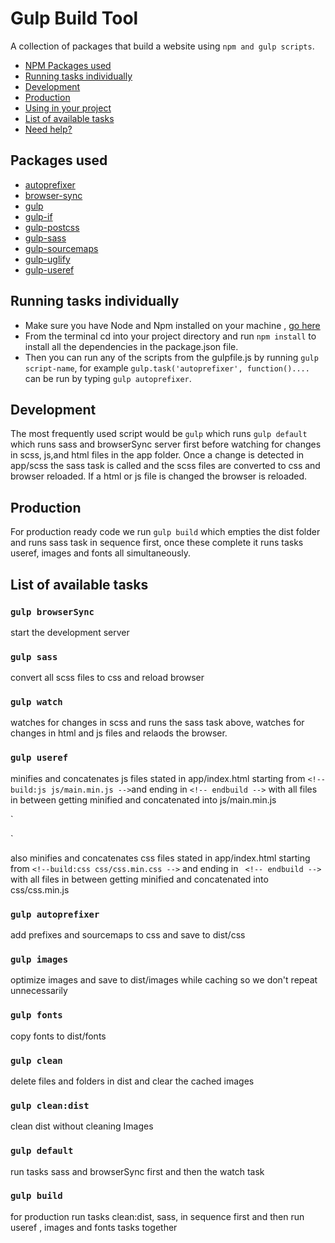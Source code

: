 # Gulp Build Tool

A collection of packages that build a website using `npm and gulp scripts`.

* [NPM Packages used](#Packages-used)
* [Running tasks individually](#Running-tasks-individually)
* [Development](#Development)
* [Production](#Production)
* [Using in your project](#using-in-your-project)
* [List of available tasks](#list-of-available-tasks)
* [Need help?](#need-help)

## Packages used  
  * [autoprefixer](https://github.com/postcss/autoprefixer)
  * [browser-sync](https://github.com/Browsersync/browser-sync)  
  * [gulp](https://github.com/gulpjs/gulp)
  * [gulp-if](https://github.com/robrich/gulp-if)
  * [gulp-postcss](https://github.com/postcss/gulp-postcss)
  * [gulp-sass](https://github.com/dlmanning/gulp-sass)
  * [gulp-sourcemaps](https://github.com/gulp-sourcemaps/gulp-sourcemaps)
  * [gulp-uglify](https://github.com/terinjokes/gulp-uglify)
  * [gulp-useref](https://github.com/jonkemp/gulp-useref)


## Running tasks individually
* Make sure you have Node and Npm installed on your machine , [go here](https://nodejs.org/en/download/package-manager/)
* From the terminal cd into your project directory and run  `npm install` to install all the dependencies in the package.json
  file.
* Then you can run any of the scripts from the gulpfile.js by running `gulp script-name`, for example `gulp.task('autoprefixer', function()....` can be run by typing `gulp autoprefixer`.

## Development
The most frequently used script would be `gulp` which runs  `gulp default` which runs sass and browserSync server first before  watching for changes in scss, js,and html files in the app folder. Once a change is detected in app/scss the sass task is called and the scss files are converted to css and browser
reloaded. If a html or js file is changed the browser is reloaded.

## Production
For production ready code we run `gulp build` which empties the dist folder and
runs sass task in sequence first, once these complete it runs tasks useref,
images and fonts all simultaneously.

## List of available tasks
### `gulp browserSync`

start the development server

### `gulp sass`

convert all scss files to css and reload browser

### `gulp watch`

watches for changes in scss and runs the sass task above, watches for changes in
html and js files and relaods the browser.

### `gulp useref`

minifies and concatenates js files stated in app/index.html starting from `<!--build:js js/main.min.js -->`and ending in `<!-- endbuild -->` with all files
in between getting minified and concatenated into js/main.min.js

`<!--build:js js/main.min.js -->
<script src="js/main.js"></script>
<script src="js/sub.js"></script>
<!-- endbuild -->`

 also minifies and concatenates css files stated in app/index.html starting from `<!--build:css css/css.min.css -->` and ending in ` <!-- endbuild -->` with all files in between getting minified and concatenated into css/css.min.js

### `gulp autoprefixer`

add prefixes and sourcemaps to css and save to dist/css

### `gulp images`

optimize images and save to dist/images  while caching so we don't repeat unnecessarily

### `gulp fonts`

copy fonts to dist/fonts

### `gulp clean`

delete files and folders in dist and clear the cached images

### `gulp clean:dist`

clean dist without cleaning Images

### `gulp default`

run tasks sass and browserSync first and then the watch task

### `gulp build`

for production run tasks clean:dist, sass, in sequence first and then run useref
, images and fonts tasks together
